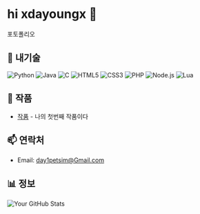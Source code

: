 # hi xdayoungx 👋

포토폴리오

## 🚀 내기술

![Python](https://img.shields.io/badge/Python-3776AB?style=flat-square&logo=python&logoColor=white)
![Java](https://img.shields.io/badge/Java-007396?style=flat-square&logo=java&logoColor=white)
![C](https://img.shields.io/badge/C-A8B9CC?style=flat-square&logo=c&logoColor=white)
![HTML5](https://img.shields.io/badge/HTML5-E34F26?style=flat-square&logo=html5&logoColor=white)
![CSS3](https://img.shields.io/badge/CSS3-1572B6?style=flat-square&logo=css3&logoColor=white)
![PHP](https://img.shields.io/badge/PHP-777BB4?style=flat-square&logo=php&logoColor=white)
![Node.js](https://img.shields.io/badge/Node.js-339933?style=flat-square&logo=node.js&logoColor=white)
![Lua](https://img.shields.io/badge/Lua-2C2D72?style=flat-square&logo=lua&logoColor=white)

## 🌟 작품
- [작품](https://github.com/xdayoungx/ssgontop) - 나의 첫번째 작품이다

## 📫 연락처
- Email: day1petsim@Gmail.com

## 📊 정보
![Your GitHub Stats](https://github-readme-stats.vercel.app/api?username=xdayoungx&show_icons=true&count_private=true&hide=prs)

